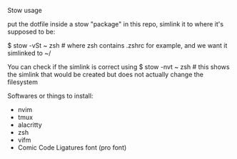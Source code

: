 Stow usage




put the dotfile inside a stow "package" in this repo,
simlink it to where it's supposed to be:

$ stow -vSt ~ zsh     # where zsh contains .zshrc for example, and we want it simlinked to ~/


You can check if the simlink is correct using
$ stow -nvt ~ zsh     # this shows the simlink that would be created but does not actually change the filesystem




Softwares or things to install:

- nvim
- tmux
- alacritty
- zsh
- vifm
- Comic Code Ligatures font (pro font)
